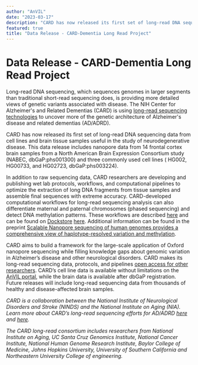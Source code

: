 ```yaml
---
author: "AnVIL"
date: "2023-03-17"
description: "CARD has now released its first set of long-read DNA sequencing data from cell lines and brain tissue samples useful in the study of neurodegenerative disease."
featured: true
title: "Data Release - CARD-Dementia Long Read Project"
---
```


# Data Release - CARD-Dementia Long Read Project

Long-read DNA sequencing, which sequences genomes in larger segments than traditional short-read sequencing does, is
providing more detailed views of genetic variants associated with disease. The NIH Center for Alzheimer's and Related
Dementias (CARD) is
using [long-read sequencing technologies](https://card.nih.gov/research-programs/long-read-sequencing) to uncover more
of the genetic architecture of Alzheimer's disease and related dementias (AD/ADRD).

CARD has now released its first set of long-read DNA sequencing data from cell lines and brain tissue samples useful in
the study of neurodegenerative disease. This data release includes nanopore data from 14 frontal cortex brain samples
from a North American Brain Expression Consortium study (NABEC, dbGaP:phs001300) and three commonly used cell lines (
HG002, HG00733, and HG02723, dbGaP:phs003224).

In addition to raw sequencing data, CARD researchers are developing and publishing wet lab protocols, workflows, and
computational pipelines to optimize the extraction of long DNA fragments from tissue samples and assemble final
sequences with extreme accuracy. CARD-developed computational workflows for long-read sequencing analysis can also
differentiate maternal and paternal chromosomes (phased sequencing) and detect DNA methylation patterns. These workflows
are described [here](https://doi.org/10.1101/2023.01.12.523790) and can be found
on [Dockstore](https://dockstore.org/) [here](https://dockstore.org/organizations/NIHCARD). Additional information can
be found in the preprint [Scalable Nanopore sequencing of human genomes provides a comprehensive view of
haplotype-resolved variation and methylation](https://pubmed.ncbi.nlm.nih.gov/36711673/).

CARD aims to build a framework for the large-scale application of Oxford nanopore sequencing while filling knowledge
gaps about genomic variation in Alzheimer’s disease and other neurological disorders. CARD makes its long-read
sequencing data, protocols, and
pipelines [open access for other researchers](https://card.nih.gov/data-resources/access-data). CARD’s cell line data is
available without
limitations on the [AnVIL portal](/), while the brain data is available after dbGaP registration. Future releases will
include long-read sequencing data from thousands of healthy and disease-affected brain samples.

*CARD is a collaboration between the National Institute of Neurological Disorders and Stroke (NINDS) and the National
Institute on Aging (NIA). Learn more about CARD’s long-read sequencing efforts for
AD/ADRD [here](https://www.genomeweb.com/sequencing/nih-researchers-deploy-nanopore-sequencing-large-scale-alzheimers-study#.ZBRJZuyZPjn)
and [here](https://card.nih.gov/research-programs/long-read-sequencing).*

*The CARD long-read consortium includes researchers from National Institute on Aging, UC Santa Cruz Genomics Institute,
National Cancer Institute, National Human Genome Research Institute, Baylor College of Medicine, Johns Hopkins
University, University of Southern California and Northeastern University College of engineering.*
